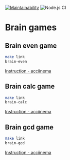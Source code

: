 [![Maintainability](https://api.codeclimate.com/v1/badges/a99a88d28ad37a79dbf6/maintainability)](https://codeclimate.com/github/codeclimate/codeclimate/maintainability)
![Node.js CI](https://github.com/Vmelnikoff/frontend-project-lvl1/workflows/Node.js%20CI/badge.svg)

# Brain games

## Brain even game

```sh
make link
brain-even
```

[Instruction - acciinema](https://asciinema.org/a/0Fp9ffNSQKJO4Clf5mn9mZQTk)

## Brain calc game

```sh
make link
brain-calc
```

[Instruction - acciinema](https://asciinema.org/a/y6JgSxPwBdAjCaWEJdYUDK8Nk)

## Brain gcd game

```sh
make link
brain-gcd
```

[Instruction - acciinema](https://asciinema.org/a/jpF53PoF2EfdPIOUt3RtvDVNt)